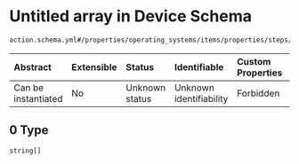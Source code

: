 # Untitled array in Device Schema

```txt
action.schema.yml#/properties/operating_systems/items/properties/steps/items/properties/actions/items/properties/adb:shell/oneOf/0
```



| Abstract            | Extensible | Status         | Identifiable            | Custom Properties | Additional Properties | Access Restrictions | Defined In                                                          |
| :------------------ | :--------- | :------------- | :---------------------- | :---------------- | :-------------------- | :------------------ | :------------------------------------------------------------------ |
| Can be instantiated | No         | Unknown status | Unknown identifiability | Forbidden         | Allowed               | none                | [device.schema.json*](../device.schema.json "open original schema") |

## 0 Type

`string[]`

